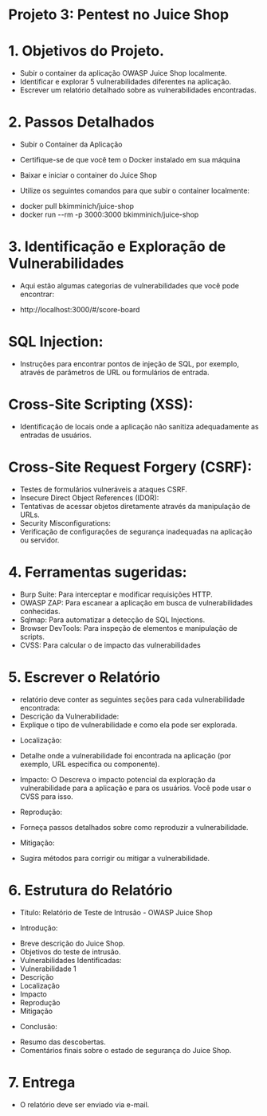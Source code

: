 # Projeto 3: Pentest no Juice Shop

# 1. Objetivos do Projeto.

* Subir o container da aplicação OWASP Juice Shop localmente.
* Identificar e explorar 5 vulnerabilidades diferentes na aplicação.
* Escrever um relatório detalhado sobre as vulnerabilidades encontradas.

# 2. Passos Detalhados
* Subir o Container da Aplicação
* Certifique-se de que você tem o Docker instalado em sua máquina
* Baixar e iniciar o container do Juice Shop

* Utilize os seguintes comandos para que subir o container localmente:
- docker pull bkimminich/juice-shop
- docker run --rm -p 3000:3000 bkimminich/juice-shop

# 3. Identificação e Exploração de Vulnerabilidades

* Aqui estão algumas categorias de vulnerabilidades que você pode encontrar:
- http://localhost:3000/#/score-board

#  SQL Injection:
* Instruções para encontrar pontos de injeção de SQL, por exemplo, através de
parâmetros de URL ou formulários de entrada.

# Cross-Site Scripting (XSS):
* Identificação de locais onde a aplicação não sanitiza adequadamente as
entradas de usuários.

# Cross-Site Request Forgery (CSRF):
- Testes de formulários vulneráveis a ataques CSRF.
- Insecure Direct Object References (IDOR):
- Tentativas de acessar objetos diretamente através da manipulação de URLs.
- Security Misconfigurations:
- Verificação de configurações de segurança inadequadas na aplicação ou
servidor.

# 4. Ferramentas sugeridas:
- Burp Suite: Para interceptar e modificar requisições HTTP.
- OWASP ZAP: Para escanear a aplicação em busca de vulnerabilidades conhecidas.
- Sqlmap: Para automatizar a detecção de SQL Injections.
- Browser DevTools: Para inspeção de elementos e manipulação de scripts.
- CVSS: Para calcular o de impacto das vulnerabilidades

# 5. Escrever o Relatório
- relatório deve conter as seguintes seções para cada vulnerabilidade encontrada:
- Descrição da Vulnerabilidade:
- Explique o tipo de vulnerabilidade e como ela pode ser explorada.

* Localização:
- Detalhe onde a vulnerabilidade foi encontrada na aplicação (por exemplo,
URL específica ou componente).

* Impacto:
○ Descreva o impacto potencial da exploração da vulnerabilidade para a
aplicação e para os usuários. Você pode usar o CVSS para isso.

* Reprodução:
- Forneça passos detalhados sobre como reproduzir a vulnerabilidade.

* Mitigação:
- Sugira métodos para corrigir ou mitigar a vulnerabilidade.

# 6. Estrutura do Relatório
  
  * Título: Relatório de Teste de Intrusão - OWASP Juice Shop

* Introdução:
- Breve descrição do Juice Shop.
- Objetivos do teste de intrusão.
- Vulnerabilidades Identificadas:
- Vulnerabilidade 1
- Descrição
- Localização
- Impacto
- Reprodução
- Mitigação

*  Conclusão:
- Resumo das descobertas.
- Comentários finais sobre o estado de segurança do Juice Shop.

# 7. Entrega

* O relatório deve ser enviado via e-mail.